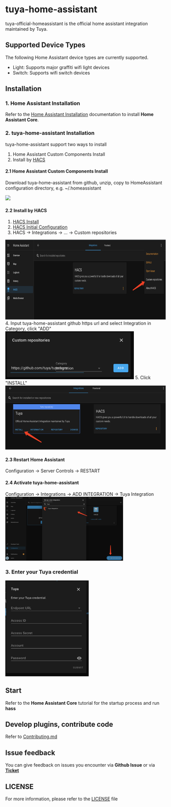 # tuya-home-assistant

tuya-official-homeassistant is the official home assistant integration maintained by Tuya.

## Supported Device Types
The following Home Assistant device types are currently supported.
- Light: Supports major graffiti wifi light devices
- Switch: Supports wifi switch devices

## Installation

### 1. Home Assistant Installation
Refer to the [Home Assistant Installation](https://www.home-assistant.io/installation/) documentation to install **Home Assistant Core**.

### 2. tuya-home-assistant Installation
tuya-home-assistant support two ways to install
1. Home Assistant Custom Components Install
2. Install by [HACS](https://hacs.xyz/)

#### 2.1 Home Assistant Custom Components Install
Download tuya-home-assistant from github, unzip, copy to HomeAssistant configuration directory, e.g. ~/.homeassistant

<img src="https://images.tuyacn.com/smart/hass/hass_integrations_1.png" height="300" />

#### 2.2 Install by HACS
1. [HACS Install](https://hacs.xyz/docs/installation/installation/)
2. [HACS Initial Configuration](https://hacs.xyz/docs/configuration/basic)
3. HACS -> Integrations -> ... -> Custom repositories 
<img src="./imgs/hacs_install_custom.png" height="250" />
4. Input tuya-home-assistant github https url and select Integration in Category, click "ADD"
<img src="./imgs/hacs_custom_repositories.png" height="150" />
5. Click "INSTALL"
<img src="./imgs/hacs_tuya_install.png" height="200"/>

#### 2.3 Restart Home Assistant

Configuration -> Server Controls -> RESTART

#### 2.4 Activate tuya-home-assistant

Configuration -> Integrations -> ADD INTEGRATION -> Tuya Integration
<img src="./imgs/hacs_tuya_set_up.png" height="200"/>

### 3. Enter your Tuya credential

<img src="./imgs/hacs_tuya_credential.png" height="300"/>

## Start
Refer to the **Home Assistant Core** tutorial for the startup process and run
**hass**

## Develop plugins, contribute code
Refer to [Contributing.md](./Contributing.md)

## Issue feedback
You can give feedback on issues you encounter via **Github Issue** or via [**Ticket**](https://service.console.tuya.com)

## LICENSE
For more information, please refer to the [LICENSE](LICENSE) file
